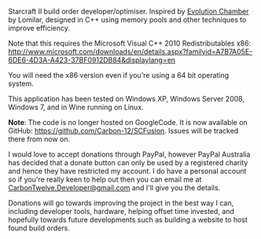 Starcraft II build order developer/optimiser.  Inspired by <a href='http://code.google.com/p/evolutionchamber/'>Evolution Chamber</a> by Lomilar, designed in C++ using memory pools and other techniques to improve efficiency.

Note that this requires the Microsoft Visual C++ 2010 Redistributables x86: http://www.microsoft.com/downloads/en/details.aspx?familyid=A7B7A05E-6DE6-4D3A-A423-37BF0912DB84&displaylang=en

You will need the x86 version even if you're using a 64 bit operating system.

This application has been tested on Windows XP, Windows Server 2008, Windows 7, and in Wine running on Linux.

**Note**: The code is no longer hosted on GoogleCode.  It is now available on GitHub: https://github.com/Carbon-12/SCFusion.  Issues will be tracked there from now on.


I would love to accept donations through PayPal, however PayPal Australia has decided that a donate button can only be used by a registered charity and hence they have restricted my account.  I do have a personal account so if you're really keen to help out then you can email me at CarbonTwelve.Developer@gmail.com and I'll give you the details.

Donations will go towards improving the project in the best way I can, including developer tools, hardware, helping offset time invested, and hopefully towards future developments such as building a website to host found build orders.